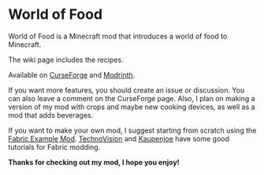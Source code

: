 # World of Food
World of Food is a Minecraft mod that introduces a world of food to Minecraft.

The wiki page includes the recipes.

Available on [CurseForge](https://www.curseforge.com/minecraft/mc-mods/world-of-food) and [Modrinth](https://modrinth.com/mod/world-of-food).

If you want more features, you should create an issue or discussion. You can also leave a comment on the CurseForge page.
Also, I plan on making a version of my mod with crops and maybe new cooking devices, as well as a mod that adds beverages.

If you want to make your own mod, I suggest starting from scratch using the [Fabric Example Mod](https://github.com/FabricMC/fabric-example-mod). [TechnoVision](https://www.youtube.com/@TechnoVisionTV) and [Kaupenjoe](https://www.youtube.com/@ModdingByKaupenjoe) have some good tutorials for Fabric modding.

**Thanks for checking out my mod, I hope you enjoy!**
